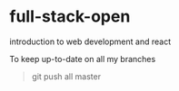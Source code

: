 # full-stack-open
introduction to web development and react

To keep up-to-date on all my branches
>git push all master  


